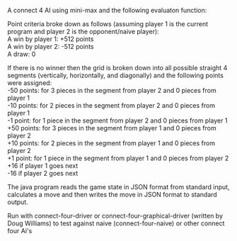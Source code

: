 A connect 4 AI using mini-max and the following evaluaton function: 

Point criteria broke down as follows (assuming player 1 is the current program and player 2 is the opponent/naive player):  
A win by player 1: +512 points  
A win by player 2: -512 points  
A draw: 0  

If there is no winner then the grid is broken down into all possible straight 4 segments (vertically, horizontally, and diagonally) and the following points were assigned:  
-50 points: for 3 pieces in the segment from player 2 and 0 pieces from player 1  
-10 points: for 2 pieces in the segment from player 2 and 0 pieces from player 1  
-1 point: for 1 piece in the segment from player 2 and 0 pieces from player 1  
+50 points: for 3 pieces in the segment from player 1 and 0 pieces from player 2  
+10 points: for 2 pieces in the segment from player 1 and 0 pieces from player 2  
+1 point: for 1 piece in the segment from player 1 and 0 pieces from player 2  
+16 if player 1 goes next  
-16 if player 2 goes next  

The java program reads the game state in JSON format from standard input, calculates a move and then writes the move in JSON format to standard output.  

Run with connect-four-driver or connect-four-graphical-driver (written by Doug Williams) to test against naive (connect-four-naive) or other connect four Ai's
